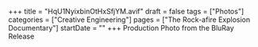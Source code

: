 +++
title = "HqU1NyixbinOtHxSfjYM.avif"
draft = false
tags = ["Photos"]
categories = ["Creative Engineering"]
pages = ["The Rock-afire Explosion Documentary"]
startDate = ""
+++
Production Photo from the BluRay Release

